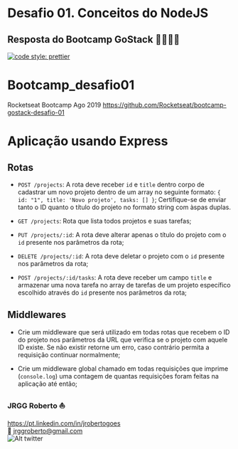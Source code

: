 # Desafio 01. Conceitos do NodeJS
## Resposta do Bootcamp GoStack 🚀👨🏻‍🚀 

[![code style: prettier](https://img.shields.io/twitter/follow/jrggroberto.svg?label=follow+jrggroberto&style=flat-square)](https://twitter.com/jrggroberto)


# Bootcamp_desafio01
Rocketseat Bootcamp Ago 2019
https://github.com/Rocketseat/bootcamp-gostack-desafio-01

# Aplicação usando Express

## Rotas

- `POST /projects`: A rota deve receber `id` e `title` dentro corpo de cadastrar um novo projeto dentro de um array no seguinte formato: `{ id: "1", title: 'Novo projeto', tasks: [] }`; Certifique-se de enviar tanto o ID quanto o título do projeto no formato string com àspas duplas.

- `GET /projects`: Rota que lista todos projetos e suas tarefas;

- `PUT /projects/:id`: A rota deve alterar apenas o título do projeto com o `id` presente nos parâmetros da rota;

- `DELETE /projects/:id`: A rota deve deletar o projeto com o `id` presente nos parâmetros da rota;

- `POST /projects/:id/tasks`: A rota deve receber um campo `title` e armazenar uma nova tarefa no array de tarefas de um projeto específico escolhido através do `id` presente nos parâmetros da rota;

## Middlewares

- Crie um middleware que será utilizado em todas rotas que recebem o ID do projeto nos parâmetros da URL que verifica se o projeto com aquele ID existe. Se não existir retorne um erro, caso contrário permita a requisição continuar normalmente;

- Crie um middleware global chamado em todas requisições que imprime (`console.log`) uma contagem de quantas requisições foram feitas na aplicação até então;


### JRGG Roberto :sailboat:<br>
https://pt.linkedin.com/in/jrobertogoes <br>
:e-mail: jrggroberto@gmail.com<br>
![Alt twitter](https://img.shields.io/twitter/follow/jrggroberto.svg)

